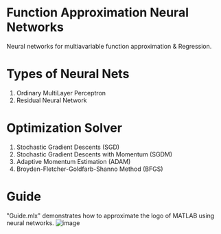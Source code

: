 # Function Approximation Neural Networks
Neural networks for multiavariable function approximation & Regression. 
# Types of Neural Nets
 1. Ordinary MultiLayer Perceptron 
 2. Residual Neural Network
# Optimization Solver
 1. Stochastic Gradient Descents (SGD)
 2. Stochastic Gradient Descents with Momentum (SGDM)
 3. Adaptive Momentum Estimation (ADAM)
 4. Broyden-Fletcher-Goldfarb-Shanno Method (BFGS)
# Guide
"Guide.mlx" demonstrates how to approximate the logo of MATLAB using neural networks.
![image](https://github.com/s0422038/Function-Approximation-Neural-Networks/assets/111946393/d9f411dc-158c-4dfb-bbca-08b46453df77)
